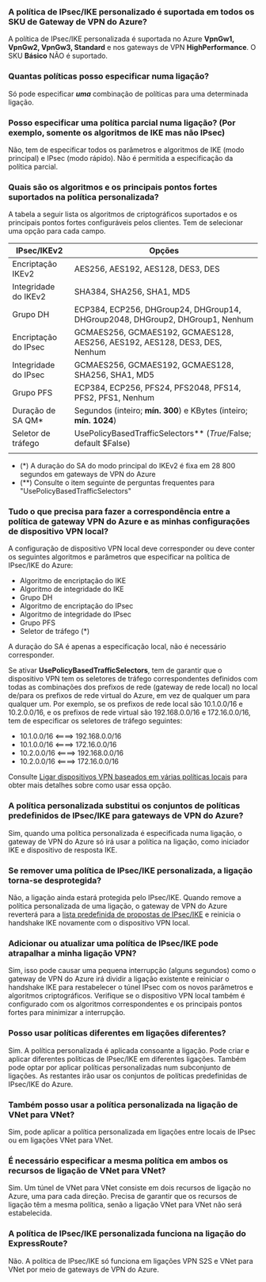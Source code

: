 <a id="is-custom-ipsecike-policy-supported-on-all-azure-vpn-gateway-skus" class="xliff"></a>

### A política de IPsec/IKE personalizado é suportada em todos os SKU de Gateway de VPN do Azure?
A política de IPsec/IKE personalizada é suportada no Azure **VpnGw1, VpnGw2, VpnGw3, Standard** e nos gateways de VPN **HighPerformance**. O SKU **Básico** NÃO é suportado.

<a id="how-many-policies-can-i-specify-on-a-connection" class="xliff"></a>

### Quantas políticas posso especificar numa ligação?
Só pode especificar ***uma*** combinação de políticas para uma determinada ligação.

<a id="can-i-specify-a-partial-policy-on-a-connection-eg-only-ike-algorithms-but-not-ipsec" class="xliff"></a>

### Posso especificar uma política parcial numa ligação? (Por exemplo, somente os algoritmos de IKE mas não IPsec)
Não, tem de especificar todos os parâmetros e algoritmos de IKE (modo principal) e IPsec (modo rápido). Não é permitida a especificação da política parcial.

<a id="what-are-the-algorithms-and-key-strengths-supported-in-the-custom-policy" class="xliff"></a>

### Quais são os algoritmos e os principais pontos fortes suportados na política personalizada?
A tabela a seguir lista os algoritmos de criptográficos suportados e os principais pontos fortes configuráveis pelos clientes. Tem de selecionar uma opção para cada campo.

| **IPsec/IKEv2**  | **Opções**                                                                 |
| ---              | ---                                                                         |
| Encriptação IKEv2 | AES256, AES192, AES128, DES3, DES                                           |
| Integridade do IKEv2  | SHA384, SHA256, SHA1, MD5                                                   |
| Grupo DH         | ECP384, ECP256, DHGroup24, DHGroup14, DHGroup2048, DHGroup2, DHGroup1, Nenhum |
| Encriptação do IPsec | GCMAES256, GCMAES192, GCMAES128, AES256, AES192, AES128, DES3, DES, Nenhum    |
| Integridade do IPsec  | GCMAES256, GCMAES192, GCMAES128, SHA256, SHA1, MD5                          |
| Grupo PFS        | ECP384, ECP256, PFS24, PFS2048, PFS14, PFS2, PFS1, Nenhum                     |
| Duração de SA QM*  | Segundos (inteiro; **mín. 300**) e KBytes (inteiro; **mín. 1024**)                                      |
| Seletor de tráfego | UsePolicyBasedTrafficSelectors** ($True/$False; default $False)                             |
|                  |                                                                             |

* (*) A duração do SA do modo principal do IKEv2 é fixa em 28 800 segundos em gateways de VPN do Azure
* (**) Consulte o item seguinte de perguntas frequentes para "UsePolicyBasedTrafficSelectors"

<a id="does-everything-need-to-match-between-the-azure-vpn-gateway-policy-and-my-on-premises-vpn-device-configurations" class="xliff"></a>

### Tudo o que precisa para fazer a correspondência entre a política de gateway VPN do Azure e as minhas configurações de dispositivo VPN local?
A configuração de dispositivo VPN local deve corresponder ou deve conter os seguintes algoritmos e parâmetros que especificar na política de IPsec/IKE do Azure:

* Algoritmo de encriptação do IKE
* Algoritmo de integridade do IKE
* Grupo DH
* Algoritmo de encriptação do IPsec
* Algoritmo de integridade do IPsec
* Grupo PFS
* Seletor de tráfego (*)

A duração do SA é apenas a especificação local, não é necessário corresponder.

Se ativar **UsePolicyBasedTrafficSelectors**, tem de garantir que o dispositivo VPN tem os seletores de tráfego correspondentes definidos com todas as combinações dos prefixos de rede (gateway de rede local) no local de/para os prefixos de rede virtual do Azure, em vez de qualquer um para qualquer um. Por exemplo, se os prefixos de rede local são 10.1.0.0/16 e 10.2.0.0/16, e os prefixos de rede virtual são 192.168.0.0/16 e 172.16.0.0/16, tem de especificar os seletores de tráfego seguintes:
* 10.1.0.0/16 <====> 192.168.0.0/16
* 10.1.0.0/16 <====> 172.16.0.0/16
* 10.2.0.0/16 <====> 192.168.0.0/16
* 10.2.0.0/16 <====> 172.16.0.0/16

Consulte [Ligar dispositivos VPN baseados em várias políticas locais](../articles/vpn-gateway/vpn-gateway-connect-multiple-policybased-rm-ps.md) para obter mais detalhes sobre como usar essa opção.

<a id="does-the-custom-policy-replace-the-default-ipsecike-policy-sets-for-azure-vpn-gateways" class="xliff"></a>

### A política personalizada substitui os conjuntos de políticas predefinidos de IPsec/IKE para gateways de VPN do Azure?
Sim, quando uma política personalizada é especificada numa ligação, o gateway de VPN do Azure só irá usar a política na ligação, como iniciador IKE e dispositivo de resposta IKE.

<a id="if-i-remove-a-custom-ipsecike-policy-does-the-connection-become-unprotected" class="xliff"></a>

### Se remover uma política de IPsec/IKE personalizada, a ligação torna-se desprotegida?
Não, a ligação ainda estará protegida pelo IPsec/IKE. Quando remove a política personalizada de uma ligação, o gateway de VPN do Azure reverterá para a [lista predefinida de propostas de IPsec/IKE](../articles/vpn-gateway/vpn-gateway-about-vpn-devices.md) e reinicia o handshake IKE novamente com o dispositivo VPN local.

<a id="would-adding-or-updating-an-ipsecike-policy-disrupt-my-vpn-connection" class="xliff"></a>

### Adicionar ou atualizar uma política de IPsec/IKE pode atrapalhar a minha ligação VPN?
Sim, isso pode causar uma pequena interrupção (alguns segundos) como o gateway de VPN do Azure irá dividir a ligação existente e reiniciar o handshake IKE para restabelecer o túnel IPsec com os novos parâmetros e algoritmos criptográficos. Verifique se o dispositivo VPN local também é configurado com os algoritmos correspondentes e os principais pontos fortes para minimizar a interrupção.

<a id="can-i-use-different-policies-on-different-connections" class="xliff"></a>

### Posso usar políticas diferentes em ligações diferentes?
Sim. A política personalizada é aplicada consoante a ligação. Pode criar e aplicar diferentes políticas de IPsec/IKE em diferentes ligações. Também pode optar por aplicar políticas personalizadas num subconjunto de ligações. As restantes irão usar os conjuntos de políticas predefinidas de IPsec/IKE do Azure.

<a id="can-i-use-the-custom-policy-on-vnet-to-vnet-connection-as-well" class="xliff"></a>

### Também posso usar a política personalizada na ligação de VNet para VNet?
Sim, pode aplicar a política personalizada em ligações entre locais de IPsec ou em ligações VNet para VNet.

<a id="do-i-need-to-specify-the-same-policy-on-both-vnet-to-vnet-connection-resources" class="xliff"></a>

### É necessário especificar a mesma política em ambos os recursos de ligação de VNet para VNet?
Sim. Um túnel de VNet para VNet consiste em dois recursos de ligação no Azure, uma para cada direção. Precisa de garantir que os recursos de ligação têm a mesma política, senão a ligação VNet para VNet não será estabelecida.

<a id="does-custom-ipsecike-policy-work-on-expressroute-connection" class="xliff"></a>

### A política de IPsec/IKE personalizada funciona na ligação do ExpressRoute?
Não. A política de IPsec/IKE só funciona em ligações VPN S2S e VNet para VNet por meio de gateways de VPN do Azure.
